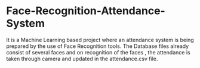 # Face-Recognition-Attendance-System
It is a Machine Learning based project where an attendance system is being prepared by the use of Face Recognition tools. The Database files already consist of several faces and on recognition of the faces , the attendance is taken through camera and updated in the attendance.csv file.
